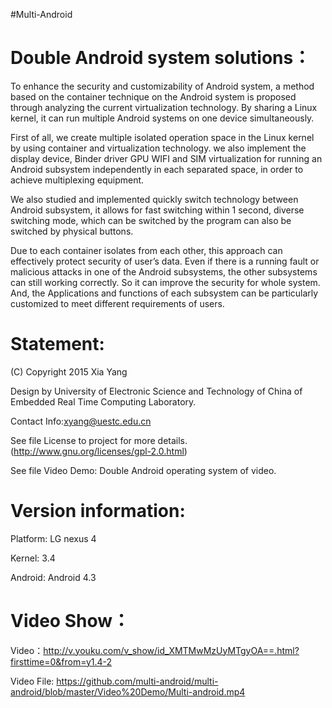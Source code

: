 
#Multi-Android


Double Android system solutions：
================================

To enhance the security and customizability of Android system, a method based on the container technique on the Android system is proposed through analyzing the current virtualization technology. By sharing a Linux kernel, it can run multiple Android systems on one device simultaneously. 

First of all, we create multiple isolated operation space in the Linux kernel by using container and virtualization technology. we also implement the display device, Binder driver GPU WIFI and SIM virtualization for running an Android subsystem independently in each separated space, in order to achieve multiplexing equipment.

We also studied and implemented quickly switch technology between Android subsystem, it allows for fast switching within 1 second, diverse switching mode, which can be switched by the program can also be switched by physical buttons.

Due to each container isolates from each other, this approach can effectively protect security of user’s data. Even if there is a running fault or malicious attacks in one of the Android subsystems, the other subsystems can still working correctly. So it can improve the security for whole system. And, the Applications and functions of each subsystem can be particularly customized to meet different requirements of users.


Statement:
==========

(C) Copyright 2015  Xia Yang

Design by University of Electronic Science and Technology of China of Embedded Real Time Computing Laboratory.

Contact Info:xyang@uestc.edu.cn

See file License to project for more details. (http://www.gnu.org/licenses/gpl-2.0.html)

See file Video Demo: Double Android operating system of video.


Version information:
====================

Platform: LG nexus 4

Kernel: 3.4

Android: Android 4.3


Video Show：
===========

Video：http://v.youku.com/v_show/id_XMTMwMzUyMTgyOA==.html?firsttime=0&from=y1.4-2

Video File: https://github.com/multi-android/multi-android/blob/master/Video%20Demo/Multi-android.mp4



